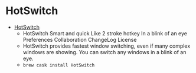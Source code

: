 # HotSwitch
- [HotSwitch](https://oniatsu.github.io/HotSwitch/)
  -  HotSwitch Smart and quick Like 2 stroke hotkey In a blink of an eye Preferences Collaboration ChangeLog License
  - HotSwitch provides fastest window switching, even if many complex windows are showing. You can switch any windows in a blink of an eye.
  - `brew cask install HotSwitch`

